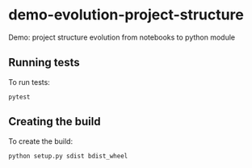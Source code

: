 # demo-evolution-project-structure

Demo: project structure evolution from notebooks to python module

## Running tests

To run tests:
```
pytest
```

## Creating the build

To create the build:
```
python setup.py sdist bdist_wheel
```